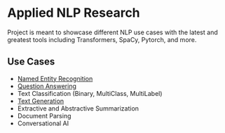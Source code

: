 # Applied NLP Research

Project is meant to showcase different NLP use cases with the latest and greatest tools including Transformers, SpaCy, Pytorch, and more. 

## Use Cases
  - [Named Entity Recognition](https://github.com/Mtaylert/nlp_research/tree/master/entity_recognition)
  - [Question Answering](https://github.com/Mtaylert/nlp_research/tree/master/question_answering)
  - Text Classification (Binary, MultiClass, MultiLabel)
  - [Text Generation](https://github.com/Mtaylert/nlp_research/tree/master/text_generation/Markov_Model)
  - Extractive and Abstractive Summarization
  - Document Parsing
  - Conversational AI
